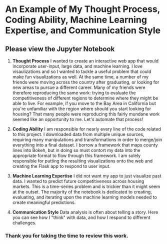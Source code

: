 # **An Example of My Thought Process, Coding Ability, Machine Learning Expertise, and Communication Style**

## **Please view the Jupyter Notebook**


1. **Thought Process** I wanted to create an interactive web app that would incorporate user-input, large data, and machine learning. I love visaulizations and so I wanted to tackle a useful problem that could make fun visualizations as well. At the same time, a number of my friends were moving across the country after graduating, or looking for new areas to pursue a different career. Many of my friends were therefore reproducing the same work: trying to evaluate the competitiveness of different regions to determine where they might be able to live. For example, if you move to the Bay Area in California but you're unfamiliar with the region where should you start looking for housing? That many people were reproducing this fairly mundane work seemed like an opportunity to me. Let's automate that process!

2. **Coding Ability** I am responsible for nearly every line of the code related to this project. I downloaded data from multiple unique sources, requiring many manipulations and transformations in order to merge/join everything into a final dataset. I borrow a framework that maps county lines into Bokeh, but in doing so must contort my data into the appropriate format to flow through this framework. I am solely responsible for putting the resulting visualizations onto the web and creating the Flask app to respond to user input.

3. **Machine Learning Expertise** I did not want my app to just visualize past data. I wanted to predict future competitiveness across housing markets. This is a time-series problem and is trickier than it might seem at the outset. The majority of the notebook is dedicated to creating, evaluating, and iterating upon the machine learning models needed to create meaningful predictions.

4. **Communication Style** Data analysis is often about telling a story. Here you can see how I "think" with data, and how I respond to different challenges.

### Thank you for taking the time to review this work. 
